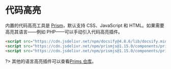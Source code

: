 # 代码高亮

内置的代码高亮工具是 [Prism](https://github.com/PrismJS/prism)，默认支持 CSS、JavaScript 和 HTML。如果需要高亮其语言——例如 PHP——可以手动引入代码高亮插件。

```html
<script src="https://cdn.jsdelivr.net/npm/docsify@4.8.6/lib/docsify.min.js"></script>
<script src="https://cdn.jsdelivr.net/npm/prismjs@1.15.0/components/prism-bash.min.js"></script>
<script src="https://cdn.jsdelivr.net/npm/prismjs@1.15.0/components/prism-php.min.js"></script>
```

?> 其他的语言高亮插件可以查看[Prims 仓库](https://github.com/PrismJS/prism/tree/gh-pages/components)。
